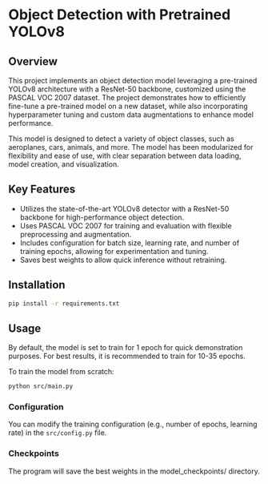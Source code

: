 # Object Detection with Pretrained YOLOv8

## Overview
This project implements an object detection model leveraging a pre-trained YOLOv8 architecture with a ResNet-50 backbone, customized using the PASCAL VOC 2007 dataset. The project demonstrates how to efficiently fine-tune a pre-trained model on a new dataset, while also incorporating hyperparameter tuning and custom data augmentations to enhance model performance.

This model is designed to detect a variety of object classes, such as aeroplanes, cars, animals, and more. The model has been modularized for flexibility and ease of use, with clear separation between data loading, model creation, and visualization.

## Key Features
- Utilizes the state-of-the-art YOLOv8 detector with a ResNet-50 backbone for high-performance object detection.
- Uses PASCAL VOC 2007 for training and evaluation with flexible preprocessing and augmentation.
- Includes configuration for batch size, learning rate, and number of training epochs, allowing for experimentation and tuning.
- Saves best weights to allow quick inference without retraining.

## Installation
```bash
pip install -r requirements.txt
```

## Usage
By default, the model is set to train for 1 epoch for quick demonstration purposes. For best results, it is recommended to train for 10-35 epochs.

To train the model from scratch:
```bash
python src/main.py
```

### Configuration

You can modify the training configuration (e.g., number of epochs, learning rate) in the `src/config.py` file.

### Checkpoints

The program will save the best weights in the model_checkpoints/ directory.
